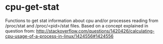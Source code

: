 cpu-get-stat
============

Functions to get stat information about cpu and/or processes reading from /proc/stat and /proc/&lt;pid>/stat files. Based on a concept explained in question from: http://stackoverflow.com/questions/1420426/calculating-cpu-usage-of-a-process-in-linux/1424556#1424556
